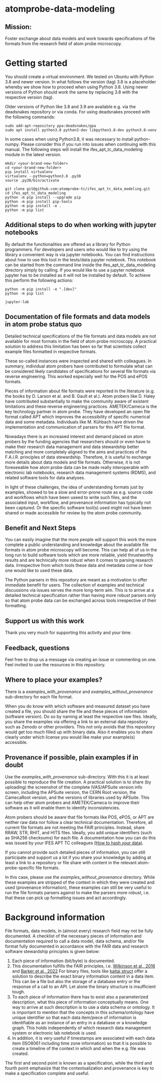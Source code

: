 # atomprobe-data-modeling

## Mission:
Foster exchange about data models and work towards specifications
of file formats from the research field of atom probe microscopy.

# Getting started
You should create a virtual environment. We tested on Ubuntu with Python 3.8 and newer version.
In what follows the version (tag) 3.8 is a placeholder whereby we show how to proceed when using
Python 3.8. Using newer versions of Python should work the same by replacing 3.8 with the respective
version (tag).

Older versions of Python like 3.8 and 3.9 are available e.g. via the deadsnakes repository or via
conda. For using deadsnakes proceed with the following commands:
```
sudo add-apt-repository ppa:deadsnakes/ppa
sudo apt install python3.8 python3-dev libpython3.8-dev python3.8-venv
```

In some cases when using Python3.8, it was necessary to install python-numpy.
Please consider this if you run into issues when continuing with this manual.
The following steps will install the ifes_apt_tc_data_modeling module in the
latest version.

```
mkdir <your-brand-new-folder>
cd <your-brand-new-folder>
pip install virtualenv
virtualenv --python=python3.8 .py38
source .py38/bin/activate

git clone git@github.com:atomprobe-tc/ifes_apt_tc_data_modeling.git
cd ifes_apt_tc_data_modeling
python -m pip install --upgrade pip
python -m pip install pip-tools
python -m pip install -e .
python -m pip list
```

## Additional steps to do when working with jupyter notebooks
By default the functionalities are offered as a library for Python programmers.
For developers and users who would like to try using the library a convenient
way is via jupyter notebooks. You can find instructions about how to use this tool
in the tests/data jupyter notebook. This notebook can be started from the command
line inside the ifes_apt_tc_data_modeling directory simply by calling.
If you would like to use a jupyter notebook jupyter has to be installed as
it will not be installed by default. To achieve this perform the following actions:

```
python -m pip install -e ".[dev]"
python -m pip list

jupyter-lab
```

## Documentation of file formats and data models in atom probe status quo
Detailed technical specifications of the file formats and data models are not available for
most formats in the field of atom probe microscopy. A practical solution to address this 
limitation has been so far that scientists collect example files formatted in respective formats.

These so-called instances were inspected and shared with colleagues. In summary, individual
atom probers have contributed to formulate what can be considered likely candidates
of specifications for several file formats via reverse engineering.
This worked especially well for the POS and ePOS formats.

Pieces of information about file formats were reported in the literature (e.g.
the books by D. Larson et al. and B. Gault et al.). Atom probers like D. Haley have contributed
substantially to make the community aware of existent limitations and these reverse engineering
practices. AMETEK/Cameca is the key technology partner in atom probe. They have developed
an open file format called APT which improves the accessibility of specific numerical data and
some metadata. Individuals like M. Kühbach have driven the implementation and communication of
parsers for this APT file format.

Nowadays there is an increased interest and demand placed on atom probers by the funding agencies
that researchers should or even have to make their research data management and data stewardship
better matching and more completely aligned to the aims and practices of the F.A.I.R.
principles of data stewardship. Therefore, it is useful to exchange more details about
data models and file formats. Otherwise, it is not foreseeable how atom probe data can be made
really interoperable with electronic lab notebooks, research data management
systems (RDMS), and related software tools for data analyses.

In light of these challenges, the idea of understanding formats just by examples, showed to be a
slow and error-prone route as e.g. source code and workflows which have been useed to write such
files, and the associated input, workflow, and provenance information has typically not been captured.
Or the specific software tool(s) used might not have been shared or made accessible for review
by the atom probe community.

## Benefit and Next Steps
You can easily imagine that the more people will support this work the more complete a public
understanding and knowledge about the available file formats in atom probe microscopy will become.
This can help all of us in the long run to build software tools which are more reliable, yield
thrustworthy results and are technically more robust when it comes to parsing research data.
Irrespective from which tools these data and metadata come or how one would like to used these data.

The Python parsers in this repository are meant as a motivation to offer immediate benefit for users.
The collection of examples and technical discussions via issues serves the more long-term aim.
This is to arrive at a detailed technical specification rather than having more robust parsers only
so that atom probe data can be exchanged across tools irrespective of their formatting.

## Support us with this work
Thank you very much for supporting this activity and your time.

## Feedback, questions
Feel free to drop us a message via creating an issue or commenting on one.
Feel invited to use the resources in this repository.

## Where to place your examples?
There is a *examples_with_provenance* and *examples_without_provenance*
sub-directory for each file format.

When you do know with which software and measured dataset you have created a file,
you should share the file and these pieces of information (software version). Do so by
naming at least the respective raw files. Ideally, you share the examples via offering
a link to an external data repository such as Zenodo or other providers. This not only
avoids that this repository would get too much filled up with binary data.
Also it enables you to share clearly under which license you would like make your
example(s) accessible.

## Provenance if possible, plain examples if in doubt
Use the *examples_with_provenance* sub-directory. With this it is at least possible
to reproduce the file creation. A practical solution is to share (by uploading)
the screenshot of the complete IVAS/APSuite version info screen, including
the APSuite version, the CERN Root version, the CamecaRoot version, and the versions
of libraries used by APSuite. This can help other atom probers and AMETEK/Cameca
to improve their software as it will enable them to identify inconsistencies.

Atom probers should be aware that file formats like POS, ePOS, or APT are neither
raw data nor follow a clear technical documentation. Therefore, all current file
formats are not meeting the FAIR principles. Instead, share RRAW, STR, RHIT, and HITS files.
Ideally, you add unique identifiers (such as SHA256 checksums) for each file.
A documentation how you can do this was issued by your IFES APT TC colleagues
[(How to hash your data)](https://github.com/oxfordAPT/hashlist).

If you cannot provide such detailed pieces of information, you can still participate
and support us a lot if you share your knowledge by adding at least a link to a repository
or file share with content in the relevant atom-probe-specific file formats.

In this case, please use the *examples_without_provenance* directory.
While these examples are stripped of the context in which they were created
and used (provenance information), these examples can still be very useful
to run the file formats parsers against to make the parsers more robust, i.e.
that these can pick up formatting issues and act accordingly.

# Background information
File formats, data models, in (almost every) research field may not be fully documented.
A checklist of the necessary pieces of information and documentation required to call a
data model, data schema, and/or file format fully documented in accordance with the
FAIR data and research software stewardship principles is given below:

1. Each piece of information (bit/byte) is documented.
2. This documentation fulfills the FAIR principles, i.e.
   [Wilkinson et al., 2016](https://doi.org/10.1038/sdata.2016.18) and
   [Barker et al., 2022](https://doi.org/10.1038/s41597-022-01710-x)
   For binary files, tools like [kaitai struct](https://kaitai.io/) offer a
   solution to describe the exact binary information content in a data
   item. This can be a file but also the storage of a database entry or the
   response of a call to an API.
   Let alone the binary structure is insufficient tough.
3. To each piece of information there has to exist also a parameterized description,
   what this piece of information conceptually means. One way to arrive at such
   description is to use a data schema or ontology.
   It is important to mention that the concepts in this schema/ontology have
   unique identifier so that each data item/piece of information is identifiable
   as an instance of an entry in a database or a knowledge graph.
   This holds independently of which research data management system
   or electronic lab notebook is used.
4. In addition, it is very useful if timestamps are associated with each data item
   (ISO8061 including time zone information) so that it is possible to create a
   timeline of the context in which and when the e.g. file was created.

The first and second point is known as a specification, while the third and fourth
point emphasize that the contextualization and provenance is key to make a
specification complete and useful.
